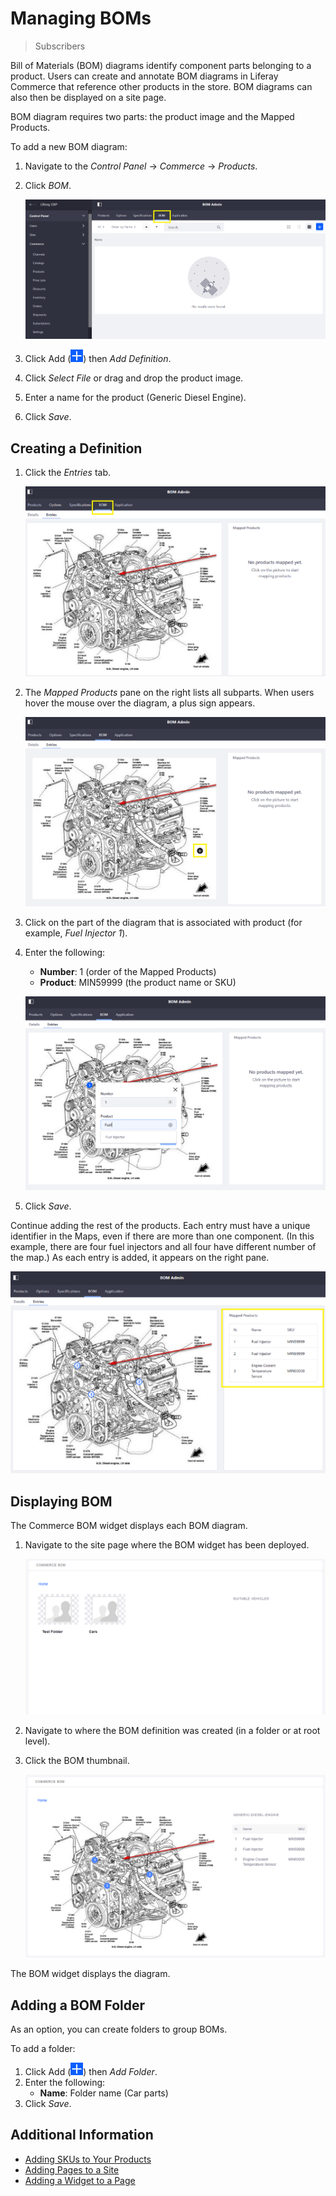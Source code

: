 # Managing BOMs

> Subscribers

Bill of Materials (BOM) diagrams identify component parts belonging to a product. Users can create  and annotate BOM diagrams in Liferay Commerce that reference other products in the store. BOM diagrams can also then be displayed on a site page.

BOM diagram requires two parts: the product image and the Mapped Products.

To add a new BOM diagram:

1. Navigate to the _Control Panel_ &rarr; _Commerce_ &rarr; _Products_.
1. Click _BOM_.

    ![BOM Admin menu](./managing-boms/images/01.png)

1. Click Add (![Add Icon](../../../images/icon-add.png)) then _Add Definition_.
1. Click _Select File_ or drag and drop the product image.
1. Enter a name for the product (Generic Diesel Engine).
1. Click _Save_.

## Creating a Definition

1. Click the _Entries_ tab.

    ![BOM Entries tab](./managing-boms/images/02.png)

1. The _Mapped Products_ pane on the right lists all subparts. When users hover the mouse over the diagram, a plus sign appears.

    ![BOM Entries tab](./managing-boms/images/03.png)

1. Click on the part of the diagram that is associated with product (for example, _Fuel Injector 1_).
1. Enter the following:

    * **Number**: 1 (order of the Mapped Products)
    * **Product**: MIN59999 (the product name or SKU)

    ![Begin associating products in the BOM diagram.](./managing-boms/images/04.png)

1. Click _Save_.

Continue adding the rest of the products. Each entry must have a unique identifier in the Maps, even if there are more than one component. (In this example, there are four fuel injectors and all four have different number of the map.) As each entry is added, it appears on the right pane.

![Continue to associating products in the BOM diagram.](./managing-boms/images/05.png)

## Displaying BOM

The Commerce BOM widget displays each BOM diagram.

1. Navigate to the site page where the BOM widget has been deployed.

    ![Deploy the BOM widget on site page.](./managing-boms/images/06.png)

1. Navigate to where the BOM definition was created (in a folder or at root level).
1. Click the BOM thumbnail.

    ![The Commerce BOM widget displays the diagram.](./managing-boms/images/07.png)

The BOM widget displays the diagram.

## Adding a BOM Folder

As an option, you can create folders to group BOMs.

To add a folder:

1. Click Add (![Add Icon](../../../images/icon-add.png)) then _Add Folder_.
1. Enter the following:
    * **Name**: Folder name (Car parts)
1. Click _Save_.

## Additional Information

* [Adding SKUs to Your Products](./adding-skus-to-your-products.md)
* [Adding Pages to a Site](https://learn.liferay.com/dxp-7.x/site-building/creating-pages/adding-pages/adding-a-page-to-a-site.html)
* [Adding a Widget to a Page](https://learn.liferay.com/dxp-7.x/site-building/creating-pages/using-widget-pages/adding-widgets-to-a-page.html)
